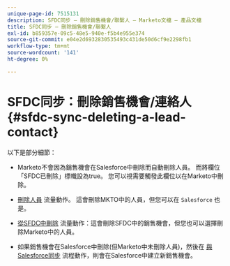 ```yaml
---
unique-page-id: 7515131
description: SFDC同步 — 刪除銷售機會/聯繫人 — Marketo文檔 — 產品文檔
title: SFDC同步 — 刪除銷售機會/聯繫人
exl-id: b859357e-09c5-48e5-940e-f5b4e955e374
source-git-commit: e04e2d6932830535493c431de50d6cf9e2298fb1
workflow-type: tm+mt
source-wordcount: '141'
ht-degree: 0%

---
```


# SFDC同步：刪除銷售機會/連絡人 {#sfdc-sync-deleting-a-lead-contact}

以下是部分細節：

* Marketo不會因為銷售機會在Salesforce中刪除而自動刪除人員。 而將欄位「SFDC已刪除」標幟設為true。 您可以視需要觸發此欄位以在Marketo中刪除。
* [刪除人員](/help/marketo/product-docs/core-marketo-concepts/smart-campaigns/flow-actions/delete-person.md) 流量動作。 這會刪除MKTO中的人員，但您可以在 `Salesforce` 也是。

* [從SFDC中刪除](/help/marketo/product-docs/core-marketo-concepts/smart-campaigns/salesforce-flow-actions/delete-person-from-sfdc.md) 流量動作：這會刪除SFDC中的銷售機會，但您也可以選擇刪除Marketo中的人員。
* 如果銷售機會在Salesforce中刪除(但Marketo中未刪除人員)，然後在 [與Salesforce同步](/help/marketo/product-docs/core-marketo-concepts/smart-campaigns/salesforce-flow-actions/sync-person-to-sfdc.md) 流程動作，則會在Salesforce中建立新銷售機會。
